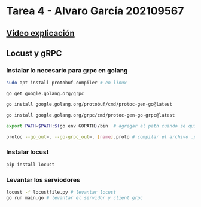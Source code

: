 # Tarea 4  - Alvaro García 202109567

## [Video explicación](https://youtu.be/5cz6gRAAOYw)


## Locust y gRPC

### Instalar lo necesario para grpc en golang

```bash
sudo apt install protobuf-compiler # en linux

go get google.golang.org/grpc

go install google.golang.org/protobuf/cmd/protoc-gen-go@latest

go install google.golang.org/grpc/cmd/protoc-gen-go-grpc@latest

export PATH=$PATH:$(go env GOPATH)/bin  # agregar al path cuando se quiera compilar los archivos .proto

protoc --go_out=. --go-grpc_out=. [name].proto # compilar el archivo .proto    
```

### Instalar locust
```bash
pip install locust
```


### Levantar los serviodores
```bash
locust -f locustfile.py # levantar locust
go run main.go # levantar el servidor y client grpc
```

